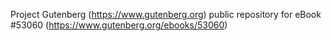 Project Gutenberg (https://www.gutenberg.org) public repository for
eBook #53060 (https://www.gutenberg.org/ebooks/53060)
